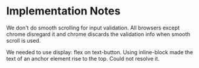 # Implementation Notes

We don't do smooth scrolling for input validation. All browsers except chrome disregard it and chrome discards the validation info when smooth scroll is used.

We needed to use display: flex on text-button. Using inline-block made the text of an anchor element rise to the top. Could not resolve it.
